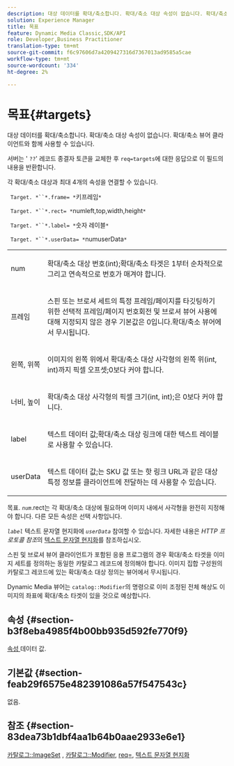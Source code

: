```yaml
---
description: 대상 데이터를 확대/축소합니다. 확대/축소 대상 속성이 없습니다. 확대/축소 뷰어 클라이언트와 함께 사용할 수 있습니다.
solution: Experience Manager
title: 목표
feature: Dynamic Media Classic,SDK/API
role: Developer,Business Practitioner
translation-type: tm+mt
source-git-commit: f6c97606d7a4209427316d7367013ad9585a5cae
workflow-type: tm+mt
source-wordcount: '334'
ht-degree: 2%

---
```



# 목표{#targets}

대상 데이터를 확대/축소합니다. 확대/축소 대상 속성이 없습니다. 확대/축소 뷰어 클라이언트와 함께 사용할 수 있습니다.

서버는 &#39; `??`&#39; 레코드 종결자 토큰을 교체한 후 `req=targets`에 대한 응답으로 이 필드의 내용을 반환합니다.

각 확대/축소 대상과 최대 4개의 속성을 연결할 수 있습니다.

` Target. *``*.frame= *`키프레임`*`

` Target. *``*.rect= *`numleft,top,width,height`*`

` Target. *``*.label= *`숫자 레이블`*`

` Target. *``*.userData= *`numuserData`*`

<table id="simpletable_4C20157A7A444DEB9959B335CAFBAEC8"> 
 <tr class="strow"> 
  <td class="stentry"> <p> <span class="codeph"> <span class="varname"> num  </span> </span> </p> </td> 
  <td class="stentry"> <p>확대/축소 대상 번호(int);확대/축소 타겟은 1부터 순차적으로 그리고 연속적으로 번호가 매겨야 합니다. </p> </td> 
 </tr> 
 <tr class="strow"> 
  <td class="stentry"> <p> <span class="codeph"> <span class="varname"> 프레임  </span> </span> </p> </td> 
  <td class="stentry"> <p>스핀 또는 브로셔 세트의 특정 프레임/페이지를 타깃팅하기 위한 선택적 프레임/페이지 번호회전 및 브로셔 뷰어 사용에 대해 지정되지 않은 경우 기본값은 0입니다.확대/축소 뷰어에서 무시됩니다. </p> </td> 
 </tr> 
 <tr class="strow"> 
  <td class="stentry"> <p> <span class="codeph"> <span class="varname"> 왼쪽, 위쪽  </span> </span> </p> </td> 
  <td class="stentry"> <p>이미지의 왼쪽 위에서 확대/축소 대상 사각형의 왼쪽 위(int, int)까지 픽셀 오프셋;0보다 커야 합니다. </p> </td> 
 </tr> 
 <tr class="strow"> 
  <td class="stentry"> <p> <span class="codeph"> <span class="varname"> 너비, 높이  </span> </span> </p> </td> 
  <td class="stentry"> <p>확대/축소 대상 사각형의 픽셀 크기(int, int);은 0보다 커야 합니다. </p> </td> 
 </tr> 
 <tr class="strow"> 
  <td class="stentry"> <p> <span class="codeph"> <span class="varname"> label  </span> </span> </p> </td> 
  <td class="stentry"> <p>텍스트 데이터 값;확대/축소 대상 링크에 대한 텍스트 레이블로 사용할 수 있습니다. </p> </td> 
 </tr> 
 <tr class="strow"> 
  <td class="stentry"> <p> <span class="codeph"> <span class="varname"> userData  </span> </span> </p> </td> 
  <td class="stentry"> <p>텍스트 데이터 값;는 SKU 값 또는 핫 링크 URL과 같은 대상 특정 정보를 클라이언트에 전달하는 데 사용할 수 있습니다. </p> </td> 
 </tr> 
</table>

목표. *`num`*.rect는 각 확대/축소 대상에 필요하며 이미지 내에서 사각형을 완전히 지정해야 합니다. 다른 모든 속성은 선택 사항입니다.

*`label`* 텍스트 문자열 현지화에  *`userData`* 참여할 수 있습니다. 자세한 내용은 *HTTP 프로토콜 참조*&#x200B;의 [텍스트 문자열 현지화](/help/aem-is-ir-api/is-api/http-ref/image-serving-api-ref/c-http-protocol-reference/c-syntax-and-features/r-text-string-localization.md)를 참조하십시오.

스핀 및 브로셔 뷰어 클라이언트가 포함된 응용 프로그램의 경우 확대/축소 타겟을 이미지 세트를 정의하는 동일한 카탈로그 레코드에 정의해야 합니다. 이미지 집합 구성원의 카탈로그 레코드에 있는 확대/축소 대상 정의는 뷰어에서 무시됩니다.

Dynamic Media 뷰어는 `catalog::Modifier`의 명령으로 이미 조정된 전체 해상도 이미지의 좌표에 확대/축소 타겟이 있을 것으로 예상합니다.

## 속성 {#section-b3f8eba4985f4b00bb935d592fe770f9}

[속성 ](/help/aem-is-ir-api/is-api/image-catalog/image-serving-api-ref/c-image-catalog-reference/c-overview/c-common-data-types/r-property-data.md) 데이터 값.

## 기본값 {#section-feab29f6575e482391086a57f547543c}

없음.

## 참조 {#section-83dea73b1dbf4aa1b64b0aae2933e6e1}

[카탈로그::ImageSet](../../../../../../is-api/image-catalog/image-serving-api-ref/c-image-catalog-reference/c-image-svg-data-reference/c-image-data-reference/r-imageset-cat.md#reference-4764d347afd64afdaede9a74c7565256) ,  [카탈로그::Modifier](../../../../../../is-api/image-catalog/image-serving-api-ref/c-image-catalog-reference/c-image-svg-data-reference/c-image-data-reference/r-modifier-cat.md#reference-d2c6884b3a2248fab81a112d27969834),  [req=](/help/aem-is-ir-api/is-api/http-ref/image-serving-api-ref/c-http-protocol-reference/c-command-reference/r-req/r-req.md),  [텍스트 문자열 현지화](/help/aem-is-ir-api/is-api/http-ref/image-serving-api-ref/c-http-protocol-reference/c-syntax-and-features/r-text-string-localization.md)
